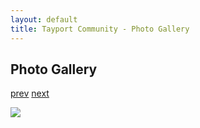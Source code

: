 ```yaml
---
layout: default
title: Tayport Community - Photo Gallery
---
```

## Photo Gallery

[prev](http://tayport.org.uk/photo/93) [next](http://tayport.org.uk/photo/95)

![ ](http://tayport.org.uk/media/094.jpg " ")

